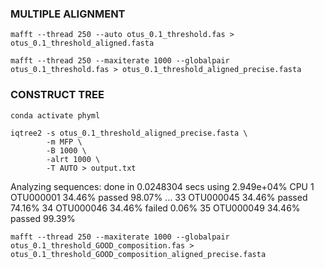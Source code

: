 ### MULTIPLE ALIGNMENT

`mafft --thread 250 --auto otus_0.1_threshold.fas > otus_0.1_threshold_aligned.fasta`  

`mafft --thread 250 --maxiterate 1000 --globalpair otus_0.1_threshold.fas > otus_0.1_threshold_aligned_precise.fasta`

### CONSTRUCT TREE

`conda activate phyml`

```
iqtree2 -s otus_0.1_threshold_aligned_precise.fasta \
        -m MFP \
        -B 1000 \
        -alrt 1000 \
        -T AUTO > output.txt
```

Analyzing sequences: done in 0.0248304 secs using 2.949e+04% CPU
   1  OTU000001   34.46%    passed     98.07%
        ...
  33  OTU000045   34.46%    passed     74.16%
  34  OTU000046   34.46%    failed      0.06%
  35  OTU000049   34.46%    passed     99.39%


`mafft --thread 250 --maxiterate 1000 --globalpair otus_0.1_threshold_GOOD_composition.fas > otus_0.1_threshold_GOOD_composition_aligned_precise.fasta`
